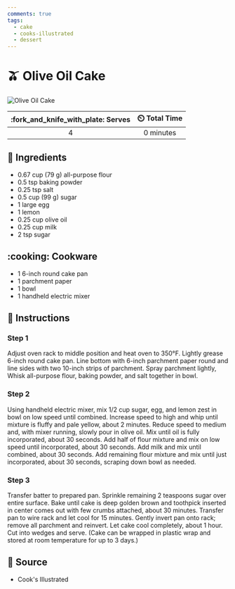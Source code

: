 ```yaml
---
comments: true
tags:
  - cake
  - cooks-illustrated
  - dessert
---
```

# :olive: Olive Oil Cake

![Olive Oil Cake](../../assets/images/olive-oil-cake.jpg)

| :fork_and_knife_with_plate: Serves | :timer_clock: Total Time |
|:----------------------------------:|:-----------------------: |
| 4 | 0 minutes |

## :salt: Ingredients

- 0.67 cup (79 g) all-purpose flour
- 0.5 tsp baking powder
- 0.25 tsp salt
- 0.5 cup (99 g) sugar
- 1 large egg
- 1 lemon
- 0.25 cup olive oil
- 0.25 cup milk
- 2 tsp sugar

## :cooking: Cookware

- 1 6-inch round cake pan
- 1 parchment paper
- 1 bowl
- 1 handheld electric mixer

## :pencil: Instructions

### Step 1

Adjust oven rack to middle position and heat oven to 350°F. Lightly grease 6-inch round cake pan. Line bottom with
6-inch parchment paper round and line sides with two 10-inch strips of parchment. Spray parchment lightly, Whisk
all-purpose flour, baking powder, and salt together in bowl.

### Step 2

Using handheld electric mixer, mix 1/2 cup sugar, egg, and lemon zest in bowl on low speed until combined. Increase
speed to high and whip until mixture is fluffy and pale yellow, about 2 minutes. Reduce speed to medium and, with mixer
running, slowly pour in olive oil. Mix until oil is fully incorporated, about 30 seconds. Add half of flour mixture and
mix on low speed until incorporated, about 30 seconds. Add milk and mix until combined, about 30 seconds. Add remaining
flour mixture and mix until just incorporated, about 30 seconds, scraping down bowl as needed.

### Step 3

Transfer batter to prepared pan. Sprinkle remaining 2 teaspoons sugar over entire surface. Bake until cake is deep
golden brown and toothpick inserted in center comes out with few crumbs attached, about 30 minutes. Transfer pan to wire
rack and let cool for 15 minutes. Gently invert pan onto rack; remove all parchment and reinvert. Let cake cool
completely, about 1 hour. Cut into wedges and serve. (Cake can be wrapped in plastic wrap and stored at room temperature
for up to 3 days.)

## :link: Source

- Cook's Illustrated
